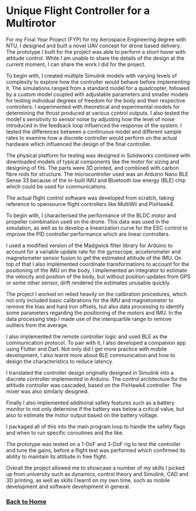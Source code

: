 # Unique Flight Controller for a Multirotor

For my Final Year Project (FYP) for my Aerospace Engineering degree with NTU, I designed and built a novel UAV concept for drone based delivery. The prototype I built for the project was able to perform a short hover with attitude control. While I am unable to share the details of the design at the current moment, I can share the work I did for the project.

To begin with, I created multiple Simulink models with varying levels of complexity to explore how the controller would behave before implementing it. The simulations ranged from a standard model for a quadcopter, followed by a custom model coupled with adjustable parameters and smaller models for testing individual degrees of freedom for the body and their respective controllers. I experimented with theoretical and experimental models for determining the thrust produced at various control outputs. I also tested the model's sensitivity to sensor noise by adjusting how the level of noise introduced in the feedback loop influenced the response of the system. I tested the differences between a continuous model and different sample rates to examine how a discrete controller would perform on the actual hardware which influenced the design of the final controller.

The physical platform for testing was designed in Solidworks combined with downloaded models of typical components like the motor for sizing and designing of fits. The parts were 3D printed, and combined with carbon fibre rods for structure. The microcontroller used was an Arduino Nano BLE Sense 33 because of the in-built IMU and Bluetooth low energy (BLE) chip which could be used for communications.

The actual flight control software was developed from scratch, taking reference to opensource flight controllers like MultiWii and PixHawk4. 

To begin with, I characterised the performance of the BLDC motor and propeller combination used on the drone. This data was used in the simulation, as well as to develop a linearization curve for the ESC control to improve the PID controller performance which are linear controllers.

I used a modified version of the Madgwick filter library for Arduino to account for a variable update rate for the gyroscope, accelerometer and magnetometer sensor fusion to get the estimated attitude of the IMU. On top of that I also implemented coordinate transformations to account for the positioning of the IMU on the body. I implemented an integrator to estimate the velocity and position of the body, but without position updates from GPS or some other sensor, drift rendered the estimates unusable quickly.

The project I worked on relied heavily on the calibration procedures, which not only included basic calibrations for the IMU and magnetometer to remove the bias and hard iron offsets, but also data processing to identify some parameters regarding the positioning of the motors and IMU. In the data processing step I made use of the interquartile range to remove outliers from the average.

I also implemented the remote controller logic and used BLE as the communication protocol. To pair with it, I also developed a companion app using Flutter and Dart. Not only did I get more practice with mobile development, I also learnt more about BLE communication and how to design the characteristics to reduce latency.

I translated the controller design originally designed in Simulink into a discrete controller implemented in Arduino. The control architecture for the attitude controller was cascaded, based on the PixHawk4 controller. The mixer was also similarly designed.

Finally I also implemented additional safety features such as a battery monitor to not only determine if the battery was below a critical value, but also to estimate the motor output based on the battery voltage.

I packaged all of this into the main program loop to handle the safety flags and when to run specific coroutines and the like.

The prototype was tested on a 1-DoF and 3-DoF rig to test the controller and tune the gains, before a flight test was performed which confirmed its ability to maintain its attitude in free flight. 

Overall the project allowed me to showcase a number of my skills I picked up from university such as dynamics, control theory and Simulink, CAD and 3D printing, as well as skills I learnt on my own time, such as mobile development and software development in general.


### [Back to Home](index.md)